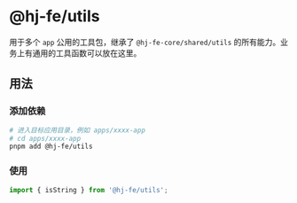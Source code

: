 # @hj-fe/utils

用于多个 `app` 公用的工具包，继承了 `@hj-fe-core/shared/utils` 的所有能力。业务上有通用的工具函数可以放在这里。

## 用法

### 添加依赖

```bash
# 进入目标应用目录，例如 apps/xxxx-app
# cd apps/xxxx-app
pnpm add @hj-fe/utils
```

### 使用

```ts
import { isString } from '@hj-fe/utils';
```
